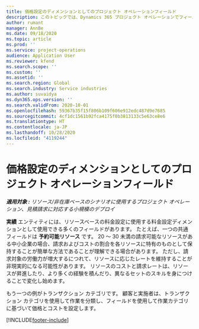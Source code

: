 ```yaml
---
title: 価格設定のディメンションとしてのプロジェクト オペレーションフィールド
description: このトピックでは、Dynamics 365 プロジェクト オペレーションでフィールドを価格ディメンションとして使用する方法について説明します。
author: rumant
manager: AnnBe
ms.date: 09/18/2020
ms.topic: article
ms.prod: ''
ms.service: project-operations
audience: Application User
ms.reviewer: kfend
ms.search.scope: ''
ms.custom: ''
ms.assetid: ''
ms.search.region: Global
ms.search.industry: Service industries
ms.author: suvaidya
ms.dyn365.ops.version: ''
ms.search.validFrom: 2020-10-01
ms.openlocfilehash: 59367b35f15f806b109f606e912edc487d9e7685
ms.sourcegitcommit: 4cf1dc1561b92fca4175f0b3813133c5e63ce8e6
ms.translationtype: HT
ms.contentlocale: ja-JP
ms.lasthandoff: 10/28/2020
ms.locfileid: "4119244"
---
```

# <a name="project-operations-fields-as-pricing-dimensions"></a>価格設定のディメンションとしてのプロジェクト オペレーションフィールド

_**適用対象 :** リソース/非在庫ベースのシナリオに使用するプロジェクト オペレーション、見積請求に対応する小規模のデプロイ_

**実績** エンティティには、リソースベースの料金設定に使用する料金設定ディメンションとして使用できる多くのフィールドがあります。 たとえば、一つの共通フィールドは **予約可能リソース** です。 20 ～ 30 未満の請求可能なリソースがある中小企業の場合、請求およびコストの割合を各リソースに特有のものとして保持することが簡単な方法であることが理解できる場合があります。 ただし、請求対象の労働力が増大するにつれて、リソースに応じたレートを維持することが非現実的になる可能性があります。 リソースのコストと請求レートは、リソースが昇進したり、より多くの経験を積んだり、異なるセットのスキルを身につけることで変化し始めます。 

もう一つの例がトランザクション カテゴリです。 顧客と実施者は、トランザクション カテゴリを使用して作業を分類し、フィールドを使用して作業カテゴリに基づいて価格とコストを設定します。


[!INCLUDE[footer-include](../includes/footer-banner.md)]